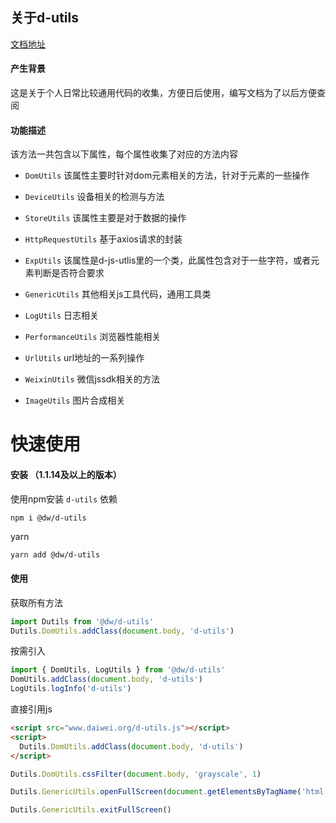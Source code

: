 ## 关于d-utils

[文档地址](https://ifmiss.github.io/d-js-utils/)

#### 产生背景
这是关于个人日常比较通用代码的收集，方便日后使用，编写文档为了以后方便查阅

#### 功能描述
该方法一共包含以下属性，每个属性收集了对应的方法内容

- `DomUtils`
  该属性主要时针对dom元素相关的方法，针对于元素的一些操作

- `DeviceUtils`
  设备相关的检测与方法

- `StoreUtils`
  该属性主要是对于数据的操作

- `HttpRequestUtils`
  基于axios请求的封装

- `ExpUtils`
  该属性是d-js-utlis里的一个类，此属性包含对于一些字符，或者元素判断是否符合要求

- `GenericUtils`
  其他相关js工具代码，通用工具类

- `LogUtils`
  日志相关

- `PerformanceUtils`
  浏览器性能相关

- `UrlUtils`
  url地址的一系列操作

- `WeixinUtils`
  微信jssdk相关的方法

- `ImageUtils`
  图片合成相关


# 快速使用
#### 安装 （1.1.14及以上的版本）
使用npm安装 `d-utils` 依赖
```bash
npm i @dw/d-utils
```
yarn
```hash
yarn add @dw/d-utils
```
#### 使用
获取所有方法
```js
import Dutils from '@dw/d-utils'
Dutils.DomUtils.addClass(document.body, 'd-utils')
```
按需引入
```js
import { DomUtils, LogUtils } from '@dw/d-utils'
DomUtils.addClass(document.body, 'd-utils')
LogUtils.logInfo('d-utils')
```

直接引用js
```html
<script src="www.daiwei.org/d-utils.js"></script>
<script>
  Dutils.DomUtils.addClass(document.body, 'd-utils')
</script>
```
```js
Dutils.DomUtils.cssFilter(document.body, 'grayscale', 1)
```
```js
Dutils.GenericUtils.openFullScreen(document.getElementsByTagName('html')[0])
```
```js
Dutils.GenericUtils.exitFullScreen()
```
